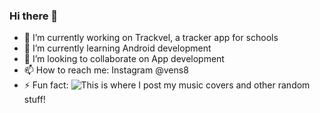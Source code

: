 ### Hi there 👋

- 🔭 I’m currently working on Trackvel, a tracker app for schools
- 🌱 I’m currently learning Android development
- 👯 I’m looking to collaborate on App development
- 📫 How to reach me: Instagram @vens8
- ⚡ Fun fact: ![This](https://www.youtube.com/Vens8) is where I post my music covers and other random stuff!
